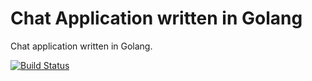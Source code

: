 # Chat Application written in Golang

Chat application written in Golang.

[![Build Status](https://travis-ci.org/mnrn/chat.svg?branch=master)](https://travis-ci.org/mnrn/chat)